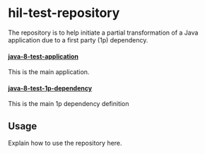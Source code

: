 # hil-test-repository

The repository is to help initiate a partial transformation of a Java application due to a first party (1p) dependency.

#### [java-8-test-application](./java-8-test-application/)

This is the main application.

#### [java-8-test-1p-dependency](./java-8-test-1p-dependency/)

This is the main 1p dependency definition

## Usage

Explain how to use the repository here.